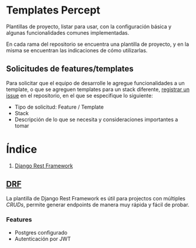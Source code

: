 # Templates Percept

Plantillas de proyecto, listar para usar, con la configuración básica y algunas funcionalidades comunes implementadas.

En cada rama del repositorio se encuentra una plantilla de proyecto, y en la misma se encuentran las indicaciones de cómo utilizarlas.

## Solicitudes de features/templates

Para solicitar que el equipo de desarrolle le agregue funcionalidades a un template, o que se agreguen templates para un stack diferente, [registrar un issue](https://github.com/percept-io/templates/issues/new) en el repositorio, en el que se especifique lo siguiente:
* Tipo de solicitud: Feature / Template
* Stack
* Descripción de lo que se necesita y consideraciones importantes a tomar

# Índice
1. [Django Rest Framework](#DRF)


## [DRF](https://github.com/percept-io/templates/tree/drf)

La plantilla de Django Rest Framework es útil para projectos con múltiples _CRUDs_, permite generar endpoints de manera muy rápida y fácil de probar.
### Features
* Postgres configurado
* Autenticación por JWT

